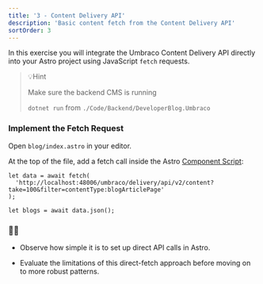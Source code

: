 ```yaml
---
title: '3 - Content Delivery API'
description: 'Basic content fetch from the Content Delivery API'
sortOrder: 3
---
```


In this exercise you will integrate the Umbraco Content Delivery API directly into your Astro project using JavaScript `fetch` requests.

> 💡Hint
>
> Make sure the backend CMS is running
>
> `dotnet run` from `./Code/Backend/DeveloperBlog.Umbraco`

### Implement the Fetch Request

Open `blog/index.astro` in your editor.

At the top of the file, add a fetch call inside the Astro [Component Script](https://docs.astro.build/en/basics/astro-components/#the-component-script):

```
let data = await fetch(
  'http://localhost:48006/umbraco/delivery/api/v2/content?take=100&filter=contentType:blogArticlePage'
);

let blogs = await data.json();
```

### 🤔💭

- Observe how simple it is to set up direct API calls in Astro.

- Evaluate the limitations of this direct-fetch approach before moving on to more robust patterns.
